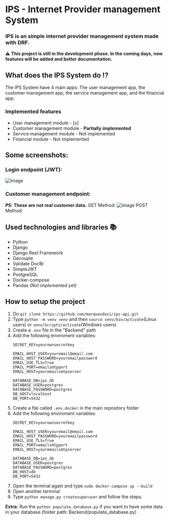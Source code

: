 # IPS - Internet Provider management System
### IPS is an simple internet provider management system made with DRF.

:warning: **This project is still in the development phase. In the coming days, new features will be added and better documentation.**

## What does the IPS System do :interrobang:
The IPS System have 4 main apps: The user management app, the customer management app, the service management app, and the financial app.
### Implemented features
- User management module - [x]
- Customer management module - **Partially implemented**
- Service management module - Not implemented
- Financial module - Not implemented

## Some screenshots:

### Login endpoint (JWT):
![image](https://github.com/marquesdavi/ips-api/assets/50294449/9d5dca1b-f149-49d8-930a-c8c4cb2e6539)

### Customer management endpoint:
**PS: These are not real customer data.**
GET Method:
![image](https://github.com/marquesdavi/ips-api/assets/50294449/e135bc24-9ff5-4a23-a715-019bfda82e8d)
POST Method:

## Used technologies and libraries :books:
- Python
- Django
- Django Rest Framework
- Decouple
- Validate DocBr
- SimpleJWT
- PostgreSQL
- Docker-compose
- Pandas *(Not implemented yet)*

## How to setup the project
1. Do `git clone https://github.com/marquesdavi/ips-api.git`
2. Type `python -m venv venv` and then `source venv/bin/activate`(Linux users) or `venv/Scripts/activate`(Windows users)
3. Create a `.env` file in the "Backend" path
4. Add the following enviroment variables:
    ```
    SECRET_KEY=yourownsecretkey

    EMAIL_HOST_USER=youremail@email.com
    EMAIL_HOST_PASSWORD=youremailpassword
    EMAIL_USE_TLS=True
    EMAIL_PORT=emailsmtpport
    EMAIL_HOST=youremailsmtpserver

    DATABASE_DB=ips_db
    DATABASE_USER=postgres
    DATABASE_PASSWORD=postgres
    DB_HOST=localhost
    DB_PORT=5432
    ```
5. Create a file called `.env.docker` in the main repository folder
6. Add the following enviroment variables:
    ```
    SECRET_KEY=yourownsecretkey

    EMAIL_HOST_USER=youremail@email.com
    EMAIL_HOST_PASSWORD=youremailpassword
    EMAIL_USE_TLS=True
    EMAIL_PORT=emailsmtpport
    EMAIL_HOST=youremailsmtpserver

    DATABASE_DB=ips_db
    DATABASE_USER=postgres
    DATABASE_PASSWORD=postgres
    DB_HOST=db
    DB_PORT=5432
    ```
7. Open the terminal again and type `sudo docker-compose up --build`
8. Open another terminal
9. Type `python manage.py createsuperuser` and follow the steps.

**Extra:** Run the `python populate_database.py` if you want to have some data in your database.(folder path: Backend/populate_database.py)

